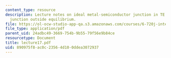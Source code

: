 ```yaml
---
content_type: resource
description: Lecture notes on ideal metal-semiconductor junction in TE and ideal metal-semiconductor
  junction outside equilibrium.
file: https://ol-ocw-studio-app-qa.s3.amazonaws.com/courses/6-720j-integrated-microelectronic-devices-spring-2007/890975f8ac0c23564d100ddea3072937_lecture17.pdf
file_type: application/pdf
parent_uid: 24adbc49-3669-754b-9b55-79f56e9b84ce
resourcetype: Document
title: lecture17.pdf
uid: 890975f8-ac0c-2356-4d10-0ddea3072937
---
```

